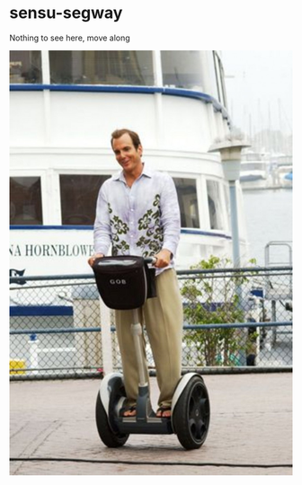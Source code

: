 # sensu-segway
Nothing to see here, move along

![A picture of an idiot on a Segway](gob.jpg?raw=true "sensu-segway")
